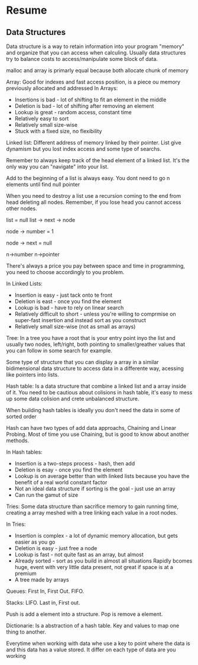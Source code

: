 # Resume

## Data Structures

Data structure is a way to retain information into your program "memory" and organize that you can access when calculing. Usually data structures try to balance costs to access/manipulate some block of data.

malloc and array is primarly equal because both allocate chunk of memory

Array: Good for indexes and fast access position, is a piece ou memory previously allocated and addressed
In Arrays:

- Insertions is bad - lot of shifting to fit an element in the middle
- Deletion is bad - lot of shifting after removing an element
- Lookup is great - random access, constant time
- Relatively easy to sort
- Relatively small size-wise
- Stuck with a fixed size, no flexibility

Linked list: Different address of memory linked by their pointer. List give dynamism but you lost index access and some type of searchs.

Remember to always keep track of the head element of a linked list. It's the only way you can "navigate" into your list.

Add to the beginning of a list is always easy. You dont need to go n elements until find null pointer

When you need to destroy a list use a recursion coming to the end from head deleting all nodes. Remember, if you lose head you cannot access other nodes.

list = null
list -> next -> node

node -> number = 1

node -> next = null

n->number
n->pointer

There's always a price you pay between space and time in programming, you need to choose accordingly to you problem.

In Linked Lists:

- Insertion is easy - just tack onto te front
- Deletion is east - once you find the element
- Lookup is bad - have to rely on linear search
- Relatively difficult to short - unless you're willing to comprmise on super-fast insertion and instead sort as you construct
- Relatively small size-wise (not as small as arrays)

Tree: In a tree you have a root that is your entry point inyo the list and usually two nodes, left/right, both pointing to smaller/greather values that you can follow in some search for example.

Some type of structure that you can display a array in a similar bidimensional data structure to access data in a differente way, acessing like pointers into lists.

Hash table: Is a data structure that combine a linked list and a array inside of it. You need to be cautious about colisions in hash table, it's easy to mess up some data colision and crete unbalanced structure.

When building hash tables is ideally you don't need the data in some of sorted order

Hash can have two types of add data approachs, Chaining and Linear Probing. Most of time you use Chaining, but is good to know about another methods.

In Hash tables:

- Insertion is a two-steps process - hash, then add
- Deletion is esay - once you find the element
- Lookup is on average better than with linked lists because you have the benefit of a real world constant factor
- Not an ideal data structure if sorting is the goal - just use an array
- Can run the gamut of size

Tries: Some data structure than sacrifice memory to gain running time, creating a array meshed with a tree linking each value in a root nodes.

In Tries:

- Insertion is complex - a lot of dynamic memory allocation, but gets easier as you go
- Deletion is easy - just free a node
- Lookup is fast - not quite fast as an array, but almost
- Already sorted - sort as you build in almost all situations
  Rapidly bcomes huge, event with very little data present, not great if space is at a premium
- A tree made by arrays

Queues: First In, First Out. FIFO.

Stacks: LIFO. Last in, First out.

Push is add a element into a structure. Pop is remove a element.

Dictionarie: Is a abstraction of a hash table. Key and values to map one thing to another.

Everytime when working with data whe use a key to point where the data is and this data has a value stored. It differ on each type of data are you working
